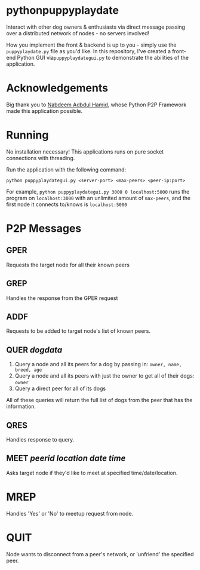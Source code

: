 # pythonpuppyplaydate
Interact with other dog owners & enthusiasts via direct message passing over a distributed network of nodes - no servers involved!

 How you implement the front & backend is up to you - simply use the `puppyplaydate.py` file as you'd like. In this repository, I've created a front-end Python GUI via`puppyplaydategui.py` to demonstrate the abilities of the application.

# Acknowledgements
Big thank you to [Nabdeem Adbdul Hamid](http://cs.berry.edu/~nhamid/p2p/index.html), whose Python P2P Framework made this application possible.

# Running
No installation necessary! This applications runs on pure socket connections with threading.

Run the application with the following command:

`python puppyplaydategui.py <server-port> <max-peers> <peer-ip:port>`

For example, `python puppyplaydategui.py 3000 0 localhost:5000`
runs the program on `localhost:3000` with an unlimited amount of `max-peers`, and the first node it connects to/knows is `localhost:5000`

# P2P Messages

## GPER
Requests the target node for all their known peers

## GREP
Handles the response from the GPER request

## ADDF
Requests to be added to target node's list of known peers.

## QUER *dogdata*
1. Query a node and all its peers for a dog by passing in: `owner, name, breed, age`
2. Query a node and all its peers with just the owner to get all of their dogs: `owner`
3. Query a direct peer for all of its dogs

All of these queries will return the full list of dogs from the peer that has the information.

## QRES
Handles response to query.

## MEET *peerid* *location* *date* *time*
Asks target node if they'd like to meet at specified time/date/location.

# MREP
Handles 'Yes' or 'No' to meetup request from node.

# QUIT
Node wants to disconnect from a peer's network, or 'unfriend' the specified peer.
